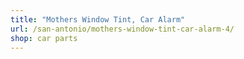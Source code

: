 ```yaml
---
title: "Mothers Window Tint, Car Alarm"
url: /san-antonio/mothers-window-tint-car-alarm-4/
shop: car parts
---
```

